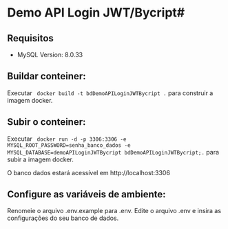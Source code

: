 # Demo API Login JWT/Bycript#

## Requisitos

- MySQL Version:  8.0.33


## Buildar conteiner:

Executar ` docker build -t bdDemoAPILoginJWTBycript .` para construir a imagem docker.

## Subir o conteiner:

Executar ` docker run -d -p 3306:3306 -e MYSQL_ROOT_PASSWORD=senha_banco_dados -e MYSQL_DATABASE=demoAPILoginJWTBycript bdDemoAPILoginJWTBycript;.` para subir a imagem docker.

O banco dados estará acessível em http://localhost:3306

## Configure as variáveis de ambiente:

Renomeie o arquivo .env.example para .env.
Edite o arquivo .env e insira as configurações do seu banco de dados.



